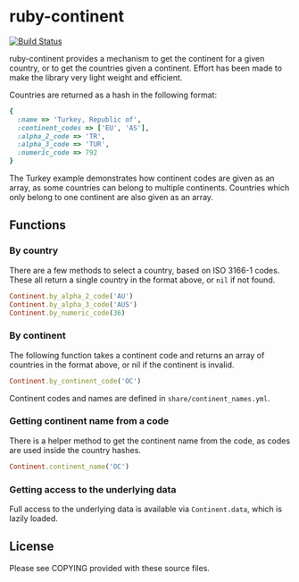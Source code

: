 ruby-continent
==============

[![Build Status](https://travis-ci.org/beefsack/ruby-continent.png)](https://travis-ci.org/beefsack/ruby-continent)

ruby-continent provides a mechanism to get the continent for a given country, or
to get the countries given a continent.  Effort has been made to make the
library very light weight and efficient.

Countries are returned as a hash in the following format:

```ruby
{
  :name => 'Turkey, Republic of',
  :continent_codes => ['EU', 'AS'],
  :alpha_2_code => 'TR',
  :alpha_3_code => 'TUR',
  :numeric_code => 792
}
```

The Turkey example demonstrates how continent codes are given as an array, as
some countries can belong to multiple continents.  Countries which only belong
to one continent are also given as an array.

Functions
---------

### By country

There are a few methods to select a country, based on ISO 3166-1 codes.  These
all return a single country in the format above, or `nil` if not found.

```RUBY
Continent.by_alpha_2_code('AU')
Continent.by_alpha_3_code('AUS')
Continent.by_numeric_code(36)
```

### By continent

The following function takes a continent code and returns an array of countries
in the format above, or nil if the continent is invalid.

```ruby
Continent.by_continent_code('OC')
```

Continent codes and names are defined in `share/continent_names.yml`.

### Getting continent name from a code

There is a helper method to get the continent name from the code, as codes are
used inside the country hashes.

```ruby
Continent.continent_name('OC')
```

### Getting access to the underlying data

Full access to the underlying data is available via `Continent.data`, which is
lazily loaded.

License
-------

Please see COPYING provided with these source files.
